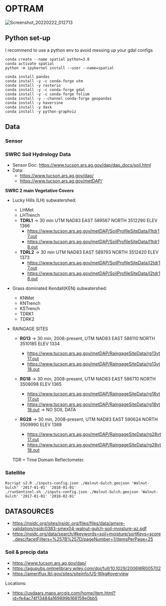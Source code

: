 # OPTRAM

![Screenshot_20220222_012713](https://user-images.githubusercontent.com/16523144/155042062-d74f38a0-6004-446a-83d6-0fc55506c40c.png)

## Python set-up 

I recommend to use a python env to avoid messing up your gdal configs

```{bash}
conda create --name spatial python=3.8
conda activate spatial
python -m ipykernel install --user --name=spatial

conda install pandas
conda install -y -c conda-forge utm
conda install -y rasterio
conda install -y -c conda-forge gdal
conda install -y -c conda-forge folium
conda install -y --channel conda-forge geopandas
conda install -y haversine
conda install -y dask 
conda install -y python-graphviz
```



## Data

### Sensor

### SWRC Soil Hydrology Data

- Sensor Doc: https://www.tucson.ars.ag.gov/dap/dap_docs/soil.html
- Data: 
  - https://www.tucson.ars.ag.gov/dap/
  - https://www.tucson.ars.ag.gov/metDAP/


**SWRC 2 main Vegetative Covers**
- Lucky Hills (LH) subwatershed:
  - LHMet
  - LHTrench 
  - **TDRL1** -> 30 min UTM NAD83 EAST 589567 NORTH 3512290 ELEV 1366
    - https://www.tucson.ars.ag.gov/metDAP/SoilProfileSiteData/l1tdr17.out
    - https://www.tucson.ars.ag.gov/metDAP/SoilProfileSiteData/l1tdr18.out
  - **TDRL2** -> 30 min UTM NAD83 EAST 589793 NORTH 3512420 ELEV 1373
    - https://www.tucson.ars.ag.gov/metDAP/SoilProfileSiteData/l2tdr17.out
    - https://www.tucson.ars.ag.gov/metDAP/SoilProfileSiteData/l2tdr18.out   
- Grass dominated Kendall(KEN) subwatershed:
  - KNMet
  - KNTrench 
  - KSTrench
  - TDRK1
  - TDRK2 
- RAINGAGE SITES
  - **RG13** -> 30 min, 2008-present, UTM NAD83 EAST 586110 NORTH 3510185 ELEV 1334
    - https://www.tucson.ars.ag.gov/metDAP/RaingageSiteData/rg13vt17.out 
    - https://www.tucson.ars.ag.gov/metDAP/RaingageSiteData/rg13vt18.out 
  - **RG18** -> 30 min, 2008-present, UTM NAD83 EAST 586710 NORTH 3508098 ELEV 1365
    - https://www.tucson.ars.ag.gov/metDAP/RaingageSiteData/rg18vt17.out
    - https://www.tucson.ars.ag.gov/metDAP/RaingageSiteData/rg18vt18.out   -> NO SOIL DATA

  - **RG28** -> 30 min, 2008-present, UTM NAD83 EAST 590624 NORTH 3509990 ELEV 1369
    - https://www.tucson.ars.ag.gov/metDAP/RaingageSiteData/rg28vt17.out
    - https://www.tucson.ars.ag.gov/metDAP/RaingageSiteData/rg28vt18.out

  TDR = Time Domain Reflectometer.

### Satellite 

```{bash}
Rscript s2.R ./inputs-config.json ./Walnut-Gulch.geojson 'Walnut-Gulch' '2017-01-01' '2018-01-01'
./runSentinel.sh ./inputs-config.json ./Walnut-Gulch.geojson 'Walnut-Gulch' '2017-01-01' '2018-02-01'
```

## DATASOURCES

- https://nsidc.org/sites/nsidc.org/files/files/data/amsre-validation/nsidc0383-smex04-walnut-gulch-soil-moisture-az.pdf
- https://nsidc.org/data/search/#keywords=soil+moisture/sortKeys=score,,desc/facetFilters=%257B%257D/pageNumber=1/itemsPerPage=25


### Soil & precip data
- https://www.tucson.ars.ag.gov/dap/
- https://agupubs.onlinelibrary.wiley.com/doi/full/10.1029/2006WR005702
- https://ameriflux.lbl.gov/sites/siteinfo/US-Wkg#overview

Locations: 
- https://usdaars.maps.arcgis.com/home/item.html?id=fe4ac74f13484a169899b166159e0bb5












